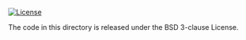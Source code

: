 [![License](https://img.shields.io/badge/License-BSD_3--Clause-blue.svg)](https://opensource.org/licenses/BSD-3-Clause)

The code in this directory is released under the BSD 3-clause License.
